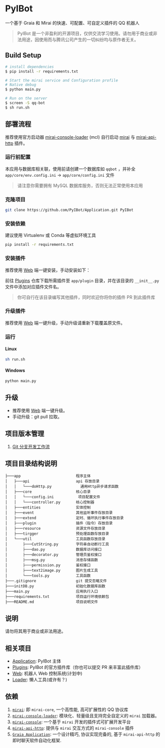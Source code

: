 # PyIBot

一个基于 Graia 和 Mirai 的快速、可配置、可自定义插件的 QQ 机器人

> PyIBot 是一个非盈利的开源项目，仅供交流学习使用。请勿用于商业或非法用途，因使用而与腾讯公司产生的一切纠纷均与原作者无关。

## Build Setup

```bash
# install dependencies
$ pip install -r requirements.txt

# Start the mirai service and Configuration profile
# Native debug
$ python main.py

# Run on the server
$ screen -S qq-bot
$ sh run.sh
```

## 部署流程

推荐使用官方启动器 [mirai-console-loader](https://github.com/iTXTech/mirai-console-loader) (mcl)
自行启动 [mirai](https://github.com/mamoe/mirai) 与 [mirai-api-http](https://github.com/mamoe/mirai-api-http) 插件。

### 运行前配置

本应用与数据库相关联，使用前请创建一个数据库如 `qqbot` ，并补全 `app/core/env.config.ini` → `app/core/config.ini` 文件

> 请注意你需要拥有 MySQL 数据库服务，否则无法正常使用本应用

### 克隆项目

``` bash
git clone https://github.com/PyIBot/Application.git PyIBot
```

### 安装依赖

建议使用 Virtualenv 或 Conda 等虚拟环境工具

``` bash
pip install -r requirements.txt
```

### 安装插件

推荐使用 [Web](https://github.com/PyIBot/Web.git) 端一键安装，手动安装如下：

前往 [Plugins](https://github.com/PyIBot/Plugins.git) 仓库下载所需插件至 `app/plugin` 目录，并在该目录的 `__init__.py` 文件中添加对应插件文件名。

> 你可自行在该目录编写其他插件，同时欢迎你将你的插件 PR 到此插件库

### 升级插件

推荐使用 [Web](https://github.com/PyIBot/Web.git) 端一键升级，手动升级请重新下载覆盖原文件。

### 运行

#### Linux

``` bash
sh run.sh
```

#### Windows

``` cmd
python main.py
```

## 升级

- 推荐使用 [Web](https://github.com/PyIBot/Web.git) 端一键升级。
- 手动升级：git pull 拉取。

## 项目版本管理

1. [Git 分支开发工作流](./docs/GIT_BRANCH_FLOW.md)

## 项目目录结构说明

```
├───app                         程序主体
│   ├───api                     api 存放目录
│   │   └───doHttp.py             通用Http异步请求函数
│   ├───core                    核心目录
│   │   └───config.ini           项目配置文件
│   │   └───controller.py       核心控制器
│   ├───entities                实体控制
│   ├───event                   其他监听事件存放目录
│   ├───extend                  定时、循环执行事件存放目录
│   ├───plugin                  插件（指令）存放目录
│   ├───resource                资源文件存放目录
│   ├───tirgger                 预处理函数存放目录
│   └───util                    工具函数存放目录
│       ├───CutString.py        字符串自动断行工具
│       ├───dao.py              数据库访问接口
│       ├───decorator.py        管理员鉴权接口
│       ├───msg.py              消息存储函数
│       ├───permission.py       鉴权接口
│       ├───text2image.py       图片生成工具
│       └───tools.py            工具函数
├───.gitignore                  git 提交忽略文件
├───initDB.py                   初始化数据库函数
├───main.py                     应用执行入口
├───requirements.txt            项目运行环境依赖包
├───README.md                   项目说明文件
```

## 说明

请勿将其用于商业或非法用途。

## 相关项目

- [Application](https://github.com/PyIBot/Application.git): PyIBot 主体
- [Plugins](https://github.com/PyIBot/Plugins.git): PyIBot 的官方插件库（你也可以提交 PR 来丰富此插件库）
- [Web](https://github.com/PyIBot/Web.git): 机器人 Web 控制系统(计划中)
- [Loader](https://github.com/PyIBot/Loader.git): 懒人工具(或许有？)

## 依赖

1. [`mirai`](https://github.com/mamoe/mirai): 即 `mirai-core`, 一个高性能, 高可扩展性的 QQ 协议库
2. [`mirai-console-loader`](https://github.com/iTXTech/mirai-console-loader): 模块化、轻量级且支持完全自定义的 `mirai` 加载器。
3. [`mirai-console`](https://github.com/mamoe/mirai-console): 一个基于 `mirai` 开发的插件式可扩展开发平台
4. [`mirai-api-http`](https://github.com/project-mirai/mirai-api-http): 提供与 `mirai` 交互方式的 `mirai-console` 插件
5. [`Graia Application`](https://github.com/GraiaProject/Application): 一个设计精巧, 协议实现完备的, 基于 `mirai-api-http`
   的即时聊天软件自动化框架.